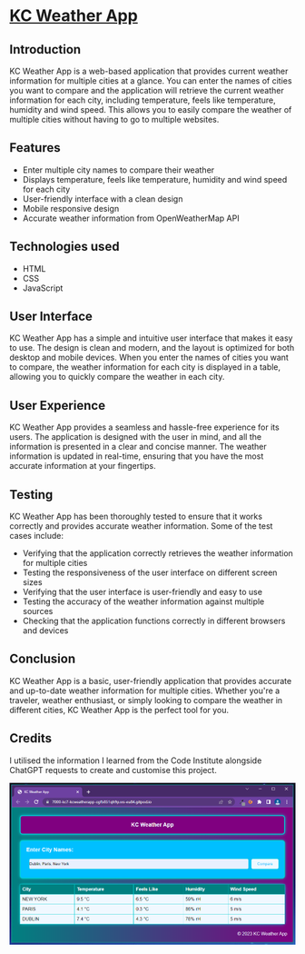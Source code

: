 # [KC Weather App](https://kc-7.github.io/kc-weather-app/) 

## Introduction
KC Weather App is a web-based application that provides current weather information for multiple cities at a glance. You can enter the names of cities you want to compare and the application will retrieve the current weather information for each city, including temperature, feels like temperature, humidity and wind speed. This allows you to easily compare the weather of multiple cities without having to go to multiple websites.

## Features
- Enter multiple city names to compare their weather
- Displays temperature, feels like temperature, humidity and wind speed for each city
- User-friendly interface with a clean design
- Mobile responsive design
- Accurate weather information from OpenWeatherMap API

## Technologies used
- HTML
- CSS
- JavaScript

## User Interface
KC Weather App has a simple and intuitive user interface that makes it easy to use. The design is clean and modern, and the layout is optimized for both desktop and mobile devices. When you enter the names of cities you want to compare, the weather information for each city is displayed in a table, allowing you to quickly compare the weather in each city.

## User Experience
KC Weather App provides a seamless and hassle-free experience for its users. The application is designed with the user in mind, and all the information is presented in a clear and concise manner. The weather information is updated in real-time, ensuring that you have the most accurate information at your fingertips.

## Testing
KC Weather App has been thoroughly tested to ensure that it works correctly and provides accurate weather information. Some of the test cases include:

- Verifying that the application correctly retrieves the weather information for multiple cities
- Testing the responsiveness of the user interface on different screen sizes
- Verifying that the user interface is user-friendly and easy to use
- Testing the accuracy of the weather information against multiple sources
- Checking that the application functions correctly in different browsers and devices

## Conclusion
KC Weather App is a basic, user-friendly application that provides accurate and up-to-date weather information for multiple cities. Whether you're a traveler, weather enthusiast, or simply looking to compare the weather in different cities, KC Weather App is the perfect tool for you.

## Credits
I utilised the information I learned from the Code Institute alongside ChatGPT requests to create and customise this project. 

<img src="assets/images/weatherApp.png" alt="Weather App UI">